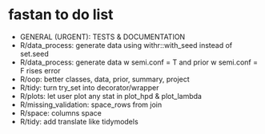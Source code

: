 # fastan to do list

-   GENERAL (URGENT): TESTS & DOCUMENTATION
-   R/data_process: generate data using withr::with_seed instead of set.seed
-   R/data_process: generate data w semi.conf = T and prior w semi.conf = F rises error
-   R/oop: better classes, data, prior, summary, project
-   R/tidy: turn try_set into decorator/wrapper
-   R/plots: let user plot any stat in plot_hpd & plot_lambda
-   R/missing_validation: space_rows from join
-   R/space: columns space
-   R/tidy: add translate like tidymodels
